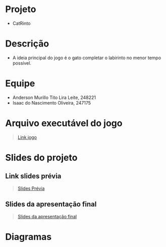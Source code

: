 # Projeto
* CatRinto

# Descrição
* A ideia principal do jogo é o gato completar o labirinto no menor tempo possível.

# Equipe
* Anderson Murillo Tito Lira Leite, 248221
* Isaac do Nascimento Oliveira, 247175

# Arquivo executável do jogo
> [Link jogo](https://github.com/mc322projetos/poo-duplade2mesmo/blob/main/catrinto/src/CatRinto.jar)

# Slides do projeto

## Link slides prévia
> [Slides Prévia](https://github.com/mc322projetos/poo-duplade2mesmo/blob/main/catrinto/assets/duplade2mesmo.pdf)

## Slides da apresentação final
> [Slides da apresentação final](https://www.canva.com/design/DAFFFVv_KqQ/cfWruzL7y53D38RErGeRlA/edit)

# Diagramas
